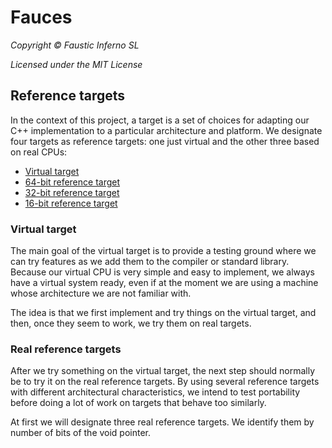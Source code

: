 # Fauces

*Copyright © Faustic Inferno SL*

*Licensed under the MIT License*

## Reference targets

In the context of this project, a target is a set of choices for adapting our C++ implementation to a particular architecture and platform. We designate four targets as reference targets: one just virtual and the other three based on real CPUs:

* [Virtual target](virtual_target.md)
* [64-bit reference target](ref64bits_target.md)
* [32-bit reference target](ref32bits_target.md)
* [16-bit reference target](ref16bits_target.md)

### Virtual target

The main goal of the virtual target is to provide a testing ground where we can try features as we add them to the compiler or standard library. Because our virtual CPU is very simple and easy to implement, we always have a virtual system ready, even if at the moment we are using a machine whose architecture we are not familiar with.

The idea is that we first implement and try things on the virtual target, and then, once they seem to work, we try them on real targets.

### Real reference targets

After we try something on the virtual target, the next step should normally be to try it on the real reference targets. By using several reference targets with different architectural characteristics, we intend to test portability before doing a lot of work on targets that behave too similarly.

At first we will designate three real reference targets. We identify them by number of bits of the void pointer.

